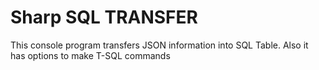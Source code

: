 # Sharp SQL TRANSFER

This console program transfers JSON information into SQL Table.
Also it has options to make T-SQL commands
